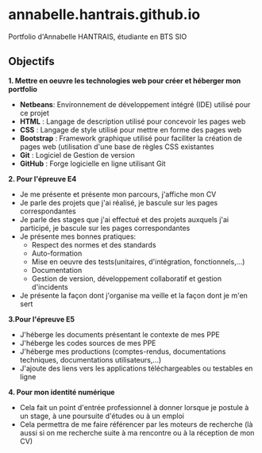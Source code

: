 # annabelle.hantrais.github.io
Portfolio d'Annabelle HANTRAIS, étudiante en BTS SIO

## Objectifs

**1. Mettre en oeuvre les technologies web pour créer et héberger mon portfolio**
 - **Netbeans**: Environnement de développement intégré (IDE) utilisé pour ce projet
 - **HTML** : Langage de description utilisé pour concevoir les pages web
 - **CSS** : Langage de style utilisé pour mettre en forme des pages web
 - **Bootstrap** : Framework graphique utilisé pour faciliter la création de pages web (utilisation d'une base de règles CSS existantes
 - **Git** : Logiciel de Gestion de version
 - **GitHub** : Forge logicielle en ligne utilisant Git
 
**2. Pour l'épreuve E4**

- Je me présente et présente mon parcours, j'affiche mon CV
- Je parle des projets que j'ai réalisé, je bascule sur les pages correspondantes
- Je parle des stages que j'ai effectué et des projets auxquels j'ai participé, je bascule sur les pages correspondantes
- Je présente mes bonnes pratiques: 
  - Respect des normes et des standards
  - Auto-formation
  - Mise en oeuvre des tests(unitaires, d'intégration, fonctionnels,...)
  - Documentation
  - Gestion de version, développement collaboratif et gestion d'incidents
- Je présente la façon dont j'organise ma veille et la façon dont je m'en sert

**3.Pour l'épreuve E5**
- J'héberge les documents présentant le contexte de mes PPE
- J'héberge les codes sources de mes PPE
- J'héberge mes productions (comptes-rendus, documentations techniques, documentations utilisateurs,...)
- J'ajoute des liens vers les applications téléchargeables ou testables en ligne

**4. Pour mon identité numérique**

- Cela fait un point d'entrée professionnel à donner lorsque je postule à un stage, à une poursuite d'études ou à un emploi
- Cela permettra de me faire référencer par les moteurs de recherche (là aussi si on me recherche suite à ma rencontre ou à la réception de mon CV)

